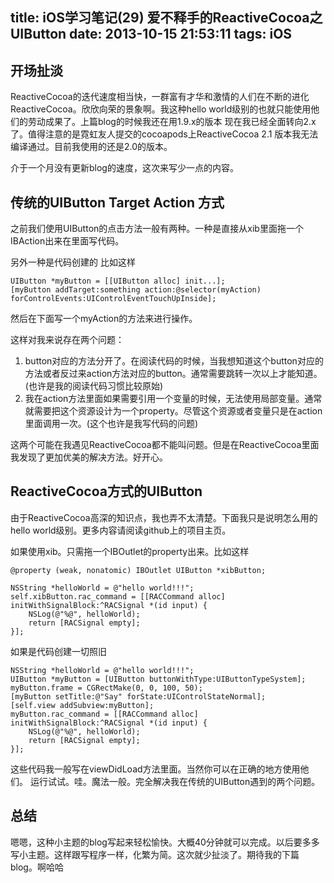 title: iOS学习笔记(29) 爱不释手的ReactiveCocoa之UIButton
date: 2013-10-15 21:53:11
tags: iOS
---

## 开场扯淡

ReactiveCocoa的迭代速度相当快，一群富有才华和激情的人们在不断的进化ReactiveCocoa。欣欣向荣的景象啊。我这种hello world级别的也就只能使用他们的劳动成果了。上篇blog的时候我还在用1.9.x的版本 现在我已经全面转向2.x了。值得注意的是霓虹友人提交的cocoapods上ReactiveCocoa 2.1 版本我无法编译通过。目前我使用的还是2.0的版本。

介于一个月没有更新blog的速度，这次来写少一点的内容。

<!--more-->


## 传统的UIButton Target Action 方式

之前我们使用UIButton的点击方法一般有两种。一种是直接从xib里面拖一个IBAction出来在里面写代码。

另外一种是代码创建的 比如这样 

```
UIButton *myButton = [[UIButton alloc] init...];
[myButton addTarget:something action:@selector(myAction) forControlEvents:UIControlEventTouchUpInside];
```

然后在下面写一个myAction的方法来进行操作。

这样对我来说存在两个问题：

1. button对应的方法分开了。在阅读代码的时候，当我想知道这个button对应的方法或者反过来action方法对应的button。通常需要跳转一次以上才能知道。(也许是我的阅读代码习惯比较原始)
2. 我在action方法里面如果需要引用一个变量的时候，无法使用局部变量。通常就需要把这个资源设计为一个property。尽管这个资源或者变量只是在action里面调用一次。(这个也许是我写代码的问题)

这两个可能在我遇见ReactiveCocoa都不能叫问题。但是在ReactiveCocoa里面我发现了更加优美的解决方法。好开心。

## ReactiveCocoa方式的UIButton

由于ReactiveCocoa高深的知识点，我也弄不太清楚。下面我只是说明怎么用的hello world级别。更多内容请阅读github上的项目主页。

如果使用xib。只需拖一个IBOutlet的property出来。比如这样

```
@property (weak, nonatomic) IBOutlet UIButton *xibButton;
```

```
NSString *helloWorld = @"hello world!!!";
self.xibButton.rac_command = [[RACCommand alloc] initWithSignalBlock:^RACSignal *(id input) {
	NSLog(@"%@", helloWorld);
	return [RACSignal empty];
}];
```

如果是代码创建一切照旧

```
NSString *helloWorld = @"hello world!!!";
UIButton *myButton = [UIButton buttonWithType:UIButtonTypeSystem];
myButton.frame = CGRectMake(0, 0, 100, 50);
[myButton setTitle:@"Say" forState:UIControlStateNormal];
[self.view addSubview:myButton];
myButton.rac_command = [[RACCommand alloc] initWithSignalBlock:^RACSignal *(id input) {
	NSLog(@"%@", helloWorld);
	return [RACSignal empty];
}];
```

这些代码我一般写在viewDidLoad方法里面。当然你可以在正确的地方使用他们。
运行试试。哇。魔法一般。完全解决我在传统的UIButton遇到的两个问题。


## 总结

嗯嗯，这种小主题的blog写起来轻松愉快。大概40分钟就可以完成。以后要多多写小主题。这样跟写程序一样，化繁为简。这次就少扯淡了。期待我的下篇blog。啊哈哈



